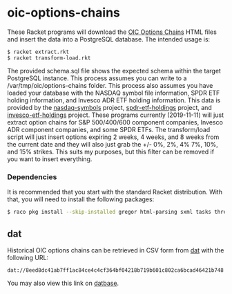 # oic-options-chains
These Racket programs will download the [OIC Options Chains](https://www.optionseducation.org/toolsoptionquotes/optionsquotes) HTML files 
and insert the data into a PostgreSQL database. The intended usage is:

```
$ racket extract.rkt
$ racket transform-load.rkt
```

The provided schema.sql file shows the expected schema within the target PostgreSQL instance. This process assumes you can write to a 
/var/tmp/oic/options-chains folder. This process also assumes you have loaded your database with the NASDAQ symbol file information, 
SPDR ETF holding information, and Invesco ADR ETF holding information. This data is provided by the 
[nasdaq-symbols](https://github.com/evdubs/nasdaq-symbols) project, [spdr-etf-holdings](https://github.com/evdubs/spdr-etf-holdings) project, 
and [invesco-etf-holdings](https://github.com/evdubs/invesco-etf-holdings) project. These programs currently (2019-11-11) will just extract 
option chains for S&P 500/400/600 component companies, Invesco ADR component companies, and some SPDR ETFs. The transform/load script will 
just insert options expiring 2 weeks, 4 weeks, and 8 weeks from the current date and they will also just grab the +/- 0%, 2%, 4% 7%, 10%, 
and 15% strikes. This suits my purposes, but this filter can be removed if you want to insert everything.

### Dependencies

It is recommended that you start with the standard Racket distribution. With that, you will need to install the following packages:

```bash
$ raco pkg install --skip-installed gregor html-parsing sxml tasks threading
```

## dat

Historical OIC options chains can be retrieved in CSV form from [dat](https://github.com/datproject/dat) with the following URL:

`dat://8eed8dc41ab7ff1ac84ce4c4cf364bf04218b719b601c802ca6bcad46421b748`

You may also view this link on [datbase](https://datbase.org/view?query=dat://8eed8dc41ab7ff1ac84ce4c4cf364bf04218b719b601c802ca6bcad46421b748).
